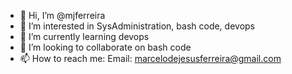 - 👋 Hi, I’m @mjferreira
- 👀 I’m interested in SysAdministration, bash code, devops
- 🌱 I’m currently learning devops
- 💞️ I’m looking to collaborate on bash code
- 📫 How to reach me: Email: marcelodejesusferreira@gmail.com

<!---
mjferreira/mjferreira is a ✨ special ✨ repository because its `README.md` (this file) appears on your GitHub profile.
You can click the Preview link to take a look at your changes.
--->
